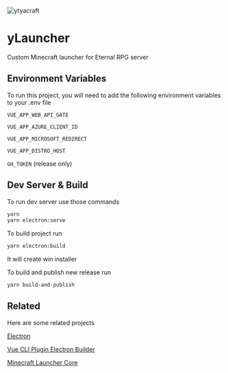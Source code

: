 
![ytyacraft](https://eternalrpg.com/logo-sm-square-ico.png)

    
# yLauncher

Custom Minecraft launcher for Eternal RPG server


## Environment Variables

To run this project, you will need to add the following environment variables to your .env file

`VUE_APP_WEB_API_GATE`

`VUE_APP_AZURE_CLIENT_ID`

`VUE_APP_MICROSOFT_REDIRECT`

`VUE_APP_DISTRO_HOST`

`GH_TOKEN` (release only)

  
## Dev Server & Build

To run dev server use those commands

```bash
yarn
yarn electron:serve
```

To build project run

```bash
yarn electron:build
```
It will create win installer

To build and publish new release run

```bash
yarn build-and-publish
```
  
## Related

Here are some related projects

[Electron](https://github.com/electron/electron)

[Vue CLI Plugin Electron Builder](https://github.com/nklayman/vue-cli-plugin-electron-builder)

[Minecraft Launcher Core](https://github.com/Pierce01/MinecraftLauncher-core)  
